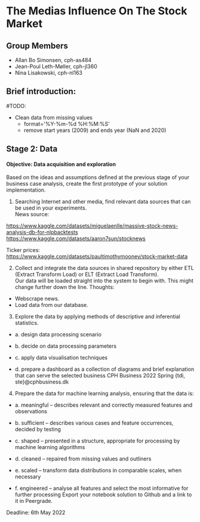 # The Medias Influence On The Stock Market  

## Group Members

- Allan Bo Simonsen, cph-as484
- Jean-Poul Leth-Møller, cph-jl360
- Nina Lisakowski, cph-nl163

## Brief introduction:  

#TODO:  
- Clean data from missing values
	- format='%Y-%m-%d %H:%M:%S'
	- remove start years (2009) and ends year (NaN and 2020)


## Stage 2: Data
#### Objective: Data acquisition and exploration 
Based on the ideas and assumptions defined at the previous stage of your business case analysis,
create the first prototype of your solution implementation.
1. Searching Internet and other media, find relevant data sources that can be used in your 
experiments.  
News source:  

https://www.kaggle.com/datasets/miguelaenlle/massive-stock-news-analysis-db-for-nlpbacktests
https://www.kaggle.com/datasets/aaron7sun/stocknews

Ticker prices:  
https://www.kaggle.com/datasets/paultimothymooney/stock-market-data

2. Collect and integrate the data sources in shared repository by either ETL (Extract Transform Load) 
or ELT (Extract Load Transform).  
Our data will be loaded straight into the system to begin with. This might change further down the line. Thoughts:  
- Webscrape news.  
- Load data from our database.   


3. Explore the data by applying methods of descriptive and inferential statistics. 
 - a. design data processing scenario 

 - b. decide on data processing parameters

 - c. apply data visualisation techniques

 - d. prepare a dashboard as a collection of diagrams and brief explanation that can serve the 
selected business CPH Business 2022 Spring {tdi, ste}@cphbusiness.dk  

4. Prepare the data for machine learning analysis, ensuring that the data is:  

 - a. meaningful – describes relevant and correctly measured features and observations  

 - b. sufficient – describes various cases and feature occurrences, decided by testing 

 - c. shaped – presented in a structure, appropriate for processing by machine learning 
algorithms  

 - d. cleaned – repaired from missing values and outliners  

 - e. scaled – transform data distributions in comparable scales, when necessary  

 - f. engineered – analyse all features and select the most informative for further processing
Export your notebook solution to Github and a link to it in Peergrade.  

Deadline: 6th May 2022
